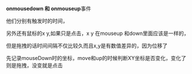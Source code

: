 **onmousedown 和 onmouseup**事件

他们分别有触发时的时间，

另外还有鼠标的x y,如果只是点击，x y 在mouseup 和down里面应该是一样的，

但是拖拽的话时间间隔不仅比较久而且x,y是有数值差异的，因为位移了

先记录mouseDown时的坐标，move和up的时候判断XY坐标是否变化，变化了则是拖拽，没变就是点击